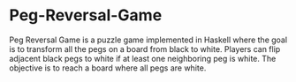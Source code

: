 # Peg-Reversal-Game
Peg Reversal Game is a puzzle game implemented in Haskell where the goal is to transform all the pegs on a board from black to white. Players can flip adjacent black pegs to white if at least one neighboring peg is white. The objective is to reach a board where all pegs are white.
